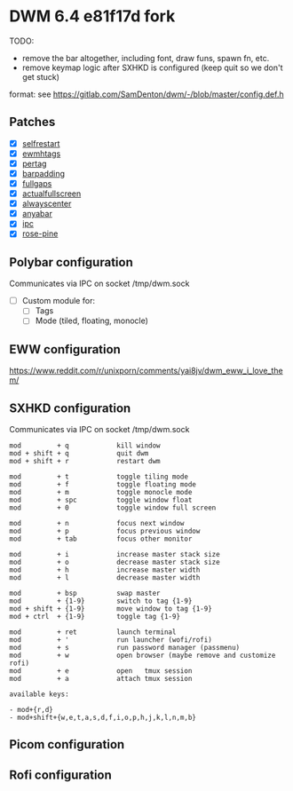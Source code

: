 # DWM 6.4 e81f17d fork

TODO:
- remove the bar altogether, including font, draw funs, spawn fn, etc.
- remove keymap logic after SXHKD is configured (keep quit so we don't get stuck)


format: see https://gitlab.com/SamDenton/dwm/-/blob/master/config.def.h

## Patches
- [x] [selfrestart](https://dwm.suckless.org/patches/selfrestart/dwm-r1615-selfrestart.diff)
- [x] [ewmhtags](https://dwm.suckless.org/patches/ewmhtags/dwm-ewmhtags-6.2.diff)
- [x] [pertag](https://dwm.suckless.org/patches/pertag/dwm-pertag-20200914-61bb8b2.diff)
- [x] [barpadding](https://dwm.suckless.org/patches/barpadding/dwm-barpadding-20211020-a786211.diff)
- [x] [fullgaps](https://dwm.suckless.org/patches/fullgaps/dwm-fullgaps-6.4.diff)
- [x] [actualfullscreen](https://dwm.suckless.org/patches/actualfullscreen/dwm-actualfullscreen-20211013-cb3f58a.diff)
- [x] [alwayscenter](https://dwm.suckless.org/patches/alwayscenter/dwm-alwayscenter-20200625-f04cac6.diff)
- [x] [anyabar](https://dwm.suckless.org/patches/anybar/dwm-anybar-20200810-bb2e722.diff)
- [x] [ipc](https://dwm.suckless.org/patches/ipc/dwm-ipc-20201106-f04cac6.diff)
- [x] [rose-pine](https://raw.githubusercontent.com/motolla/dwm-rose/main/colors/rose-pine.h)

## Polybar configuration

Communicates via IPC on socket /tmp/dwm.sock

- [ ] Custom module for:
  + [ ] Tags
  + [ ] Mode (tiled, floating, monocle)

## EWW configuration

https://www.reddit.com/r/unixporn/comments/yai8jv/dwm_eww_i_love_them/

## SXHKD configuration

Communicates via IPC on socket /tmp/dwm.sock

```
mod         + q            kill window
mod + shift + q            quit dwm
mod + shift + r            restart dwm

mod         + t            toggle tiling mode
mod         + f            toggle floating mode
mod         + m            toggle monocle mode
mod         + spc          toggle window float
mod         + 0            toggle window full screen

mod         + n            focus next window
mod         + p            focus previous window
mod         + tab          focus other monitor

mod         + i            increase master stack size
mod         + o            decrease master stack size
mod         + h            increase master width
mod         + l            decrease master width

mod         + bsp          swap master
mod         + {1-9}        switch to tag {1-9}
mod + shift + {1-9}        move window to tag {1-9}
mod + ctrl  + {1-9}        toggle tag {1-9}

mod         + ret          launch terminal
mod         + '            run launcher (wofi/rofi)
mod         + s            run password manager (passmenu)
mod         + w            open browser (maybe remove and customize rofi)
mod         + e            open   tmux session
mod         + a            attach tmux session

available keys:

- mod+{r,d}
- mod+shift+{w,e,t,a,s,d,f,i,o,p,h,j,k,l,n,m,b}
```

## Picom configuration

## Rofi configuration

